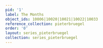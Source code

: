 ```yaml
---
pid: '1'
label: The Months
object_ids: 10006|10020|10021|10022|10033
reference_collection: pieterbruegel
order: '0'
layout: series_pieterbruegel
collection: series_pieterbruegel
---
```

